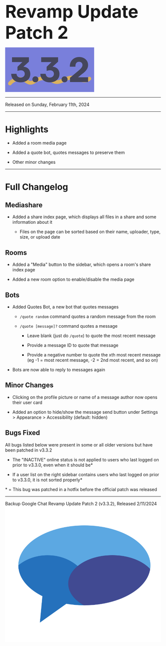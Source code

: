 <h1 style="font-size:4em;margin-bottom:0.25em;">
    Revamp Update Patch 2
</h1>

<img src="/public/v3.3.2.svg" height="10%" alt="v3.3.1">

<hr>

Released on Sunday, February 11th, 2024

<hr>

<style>
    h1 {
        font-size: 2em;
    }
</style>

# Highlights

- Added a room media page

- Added a quote bot, quotes messages to preserve them

- Other minor changes

<hr>

# Full Changelog

## Mediashare

- Added a share index page, which displays all files in a share and some information about it

  - Files on the page can be sorted based on their name, uploader, type, size, or upload date

## Rooms

- Added a "Media" button to the sidebar, which opens a room's share index page

- Added a new room option to enable/disable the media page

## Bots

- Added Quotes Bot, a new bot that quotes messages

  - `/quote random` command quotes a random message from the room

  - `/quote [message]?` command quotes a message

    - Leave blank (just do `/quote`) to quote the most recent message

    - Provide a message ID to quote that message

    - Provide a negative number to quote the xth most recent message (eg -1 = most recent message, -2 = 2nd most recent, and so on)

- Bots are now able to reply to messages again

## Minor Changes

- Clicking on the profile picture or name of a message author now opens their user card

- Added an option to hide/show the message send button under Settings > Appearance > Accessibility (default: hidden)

## Bugs Fixed

All bugs listed below were present in some or all older versions but have been patched in v3.3.2

- The "INACTIVE" online status is not applied to users who last logged on prior to v3.3.0, even when it should be*

- If a user list on the right sidebar contains users who last logged on prior to v3.3.0, it is not sorted properly*

\* = This bug was patched in a hotfix before the official patch was released

<hr>

Backup Google Chat Revamp Update Patch 2 (v3.3.2), Released 2/11/2024  
<img src="../public/logo.svg" height="10%" alt="Backup Google Chat">
